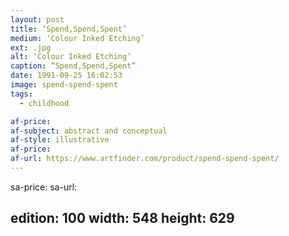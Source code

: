 ```yaml
---
layout: post
title: ‘Spend,Spend,Spent’
medium: ‘Colour Inked Etching’
ext: .jpg
alt: ‘Colour Inked Etching’
caption: “Spend,Spend,Spent”
date: 1991-09-25 16:02:53
image: spend-spend-spent
tags:
  - childhood

af-price:
af-subject: abstract and conceptual
af-style: illustrative
af-price:
af-url: https://www.artfinder.com/product/spend-spend-spent/
---
```



sa-price:
sa-url:

edition: 100
width: 548
height: 629
---

